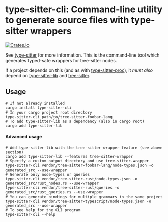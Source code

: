 # type-sitter-cli: Command-line utility to generate source files with type-sitter wrappers

[![Crates.io](https://img.shields.io/crates/v/type-sitter-cli.svg)](https://crates.io/crates/type-sitter-cli)

See [type-sitter](https://github.com/Jakobeha/type-sitter#readme) for more information. This is the command-line tool which generates typed-safe wrappers for tree-sitter nodes.

If a project depends on this (and as with [type-sitter-proc](https://crates.io/crates/type-sitter-proc)), it *must also* depend on [type-sitter-lib](https://crates.io/crates/type-sitter-lib) and [tree-sitter](https://crates.io/crates/tree-sitter).

## Usage

```shell
# If not already installed
cargo install type-sitter-cli
# In your cargo project root directory
type-sitter-cli path/to/tree-sitter-foobar-lang
# To add type-sitter-lib as a dependency (also in cargo root)
cargo add type-sitter-lib
```

#### Advanced usage

```shell
# Add type-sitter-lib with the tree-sitter-wrapper feature (see above section)
cargo add type-sitter-lib --features tree-sitter-wrapper
# Specify a custom output directory and use tree-sitter-wrapper
type-sitter-cli vendor/tree-sitter-foobar-lang/node-types.json -o generated_src --use-wrapper
# Generate only node-types or queries
type-sitter-cli vendor/tree-sitter-rust/node-types.json -o generated_src/rust_nodes.rs --use-wrapper
type-sitter-cli vendor/tree-sitter-rust/queries -o generated_src/rust_queries.rs --use-wrapper
# You can generate bindings for multiple grammars in the same project
type-sitter-cli vendor/tree-sitter-typescript/node-types.json -o generated_src --use-wrapper
# To see help for the CLI program
type-sitter-cli --help
```